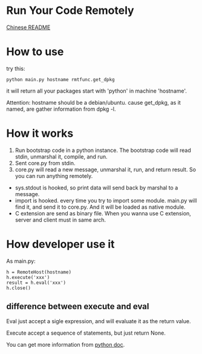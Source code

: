 # Run Your Code Remotely

[Chinese README](README.zh.md)

# How to use

try this:

    python main.py hostname rmtfunc.get_dpkg

it will return all your packages start with 'python' in machine 'hostname'.

Attention: hostname should be a debian/ubuntu. cause get_dpkg, as it named, are gather information from dpkg -l.

# How it works

1. Run bootstrap code in a python instance. The bootstrap code will read stdin, unmarshal it, compile, and run.
2. Sent core.py from stdin.
3. core.py will read a new message, unmarshal it, run, and return result. So you can run anything remotely.

* sys.stdout is hooked, so print data will send back by marshal to a message.
* import is hooked. every time you try to import some module. main.py will find it, and send it to core.py. And it will be loaded as native module.
* C extension are send as binary file. When you wanna use C extension, server and client must in same arch.

# How developer use it

As main.py:

    h = RemoteHost(hostname)
	h.execute('xxx')
	result = h.eval('xxx')
	h.close()

## difference between execute and eval

Eval just accept a sigle expression, and will evaluate it as the return value.

Execute accept a sequence of statements, but just return None.

You can get more information from [python doc](https://docs.python.org/2/library/functions.html#compile).
